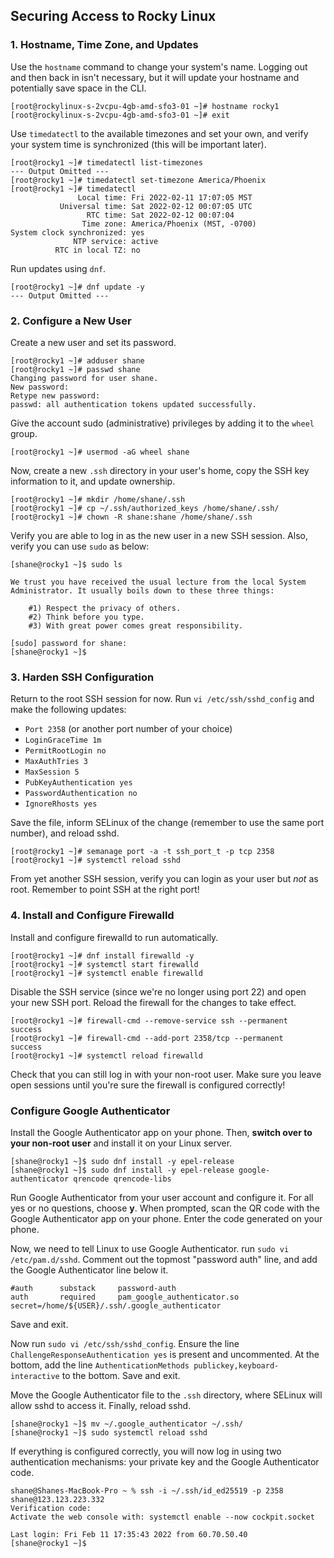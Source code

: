 ## Securing Access to Rocky Linux

### 1. Hostname, Time Zone, and Updates ###
Use the `hostname` command to change your system's name. Logging out and then back in isn't necessary, but it will update your hostname and potentially save space in the CLI.
```
[root@rockylinux-s-2vcpu-4gb-amd-sfo3-01 ~]# hostname rocky1
[root@rockylinux-s-2vcpu-4gb-amd-sfo3-01 ~]# exit
```

Use `timedatectl` to the available timezones and set your own, and verify your system time is synchronized (this will be important later).
```
[root@rocky1 ~]# timedatectl list-timezones
--- Output Omitted ---
[root@rocky1 ~]# timedatectl set-timezone America/Phoenix
[root@rocky1 ~]# timedatectl
               Local time: Fri 2022-02-11 17:07:05 MST
           Universal time: Sat 2022-02-12 00:07:05 UTC
                 RTC time: Sat 2022-02-12 00:07:04
                Time zone: America/Phoenix (MST, -0700)
System clock synchronized: yes
              NTP service: active
          RTC in local TZ: no
```
Run updates using `dnf`.
```
[root@rocky1 ~]# dnf update -y
--- Output Omitted ---
```

### 2. Configure a New User ###

Create a new user and set its password.
```
[root@rocky1 ~]# adduser shane
[root@rocky1 ~]# passwd shane
Changing password for user shane.
New password: 
Retype new password: 
passwd: all authentication tokens updated successfully.
```

Give the account sudo (administrative) privileges by adding it to the `wheel` group.
```
[root@rocky1 ~]# usermod -aG wheel shane
```

Now, create a new `.ssh` directory in your user's home, copy the SSH key information to it, and update ownership.
```
[root@rocky1 ~]# mkdir /home/shane/.ssh
[root@rocky1 ~]# cp ~/.ssh/authorized_keys /home/shane/.ssh/
[root@rocky1 ~]# chown -R shane:shane /home/shane/.ssh
```

Verify you are able to log in as the new user in a new SSH session. Also, verify you can use `sudo` as below:
```
[shane@rocky1 ~]$ sudo ls

We trust you have received the usual lecture from the local System
Administrator. It usually boils down to these three things:

    #1) Respect the privacy of others.
    #2) Think before you type.
    #3) With great power comes great responsibility.

[sudo] password for shane: 
[shane@rocky1 ~]$
```
### 3. Harden SSH Configuration ###
Return to the root SSH session for now. Run `vi /etc/ssh/sshd_config` and make the following updates:
* `Port 2358` (or another port number of your choice)
* `LoginGraceTime 1m`
* `PermitRootLogin no`
* `MaxAuthTries 3`
* `MaxSession 5`
* `PubKeyAuthentication yes`
* `PasswordAuthentication no`
* `IgnoreRhosts yes`

Save the file, inform SELinux of the change (remember to use the same port number), and reload sshd.
```
[root@rocky1 ~]# semanage port -a -t ssh_port_t -p tcp 2358
[root@rocky1 ~]# systemctl reload sshd
```

From yet another SSH session, verify you can login as your user but *not* as root. Remember to point SSH at the right port!

### 4. Install and Configure Firewalld ###

Install and configure firewalld to run automatically.
```
[root@rocky1 ~]# dnf install firewalld -y
[root@rocky1 ~]# systemctl start firewalld
[root@rocky1 ~]# systemctl enable firewalld
```

Disable the SSH service (since we're no longer using port 22) and open your new SSH port. Reload the firewall for the changes to take effect.
```
[root@rocky1 ~]# firewall-cmd --remove-service ssh --permanent
success
[root@rocky1 ~]# firewall-cmd --add-port 2358/tcp --permanent
success
[root@rocky1 ~]# systemctl reload firewalld
```

Check that you can still log in with your non-root user. Make sure you leave open sessions until you're sure the firewall is configured correctly!

### Configure Google Authenticator
Install the Google Authenticator app on your phone. Then, **switch over to your non-root user** and install it on your Linux server.
```
[shane@rocky1 ~]$ sudo dnf install -y epel-release
[shane@rocky1 ~]$ sudo dnf install -y epel-release google-authenticator qrencode qrencode-libs
```
Run Google Authenticator from your user account and configure it. For all yes or no questions, choose **y**. When prompted, scan the QR code with the Google Authenticator app on your phone. Enter the code generated on your phone.

Now, we need to tell Linux to use Google Authenticator. run `sudo vi /etc/pam.d/sshd`. Comment out the topmost "password auth" line, and add the Google Authenticator line below it.
```
#auth      substack     password-auth
auth       required     pam_google_authenticator.so secret=/home/${USER}/.ssh/.google_authenticator
```
Save and exit. 

Now run `sudo vi /etc/ssh/sshd_config`. Ensure the line `ChallengeResponseAuthentication yes` is present and uncommented. At the bottom, add the line `AuthenticationMethods publickey,keyboard-interactive` to the bottom. Save and exit.

Move the Google Authenticator file to the `.ssh` directory, where SELinux will allow sshd to access it. Finally, reload sshd.
```
[shane@rocky1 ~]$ mv ~/.google_authenticator ~/.ssh/
[shane@rocky1 ~]$ sudo systemctl reload sshd
```

If everything is configured correctly, you will now log in using two authentication mechanisms: your private key and the Google Authenticator code.
```
shane@Shanes-MacBook-Pro ~ % ssh -i ~/.ssh/id_ed25519 -p 2358 shane@123.123.223.332
Verification code: 
Activate the web console with: systemctl enable --now cockpit.socket

Last login: Fri Feb 11 17:35:43 2022 from 60.70.50.40
[shane@rocky1 ~]$ 
```

